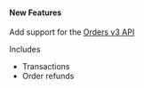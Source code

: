 #### New Features

Add support for the [Orders v3 API](https://developer.bigcommerce.com/api-reference/store-management/order-transactions)

Includes

- Transactions
- Order refunds
